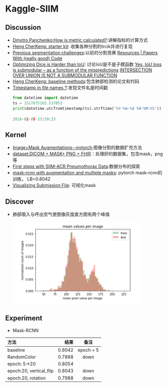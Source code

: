 # Kaggle-SIIM

## Discussion
* [Dmytro Panchenko:How is metric calculated?](https://www.kaggle.com/c/siim-acr-pneumothorax-segmentation/discussion/97225#latest-563443):讲解指标的计算方式
* [Heng CherKeng: starter kit](https://www.kaggle.com/c/siim-acr-pneumothorax-segmentation/discussion/97456#latest-563494): 收集各种分割的trcik并进行复现
* [Previous segmentation challenges](https://www.kaggle.com/c/siim-acr-pneumothorax-segmentation/discussion/96992#latest-563339):以前的分割竞赛 [Resources | Papers With (really good) Code](https://www.kaggle.com/c/siim-acr-pneumothorax-segmentation/discussion/97198#latest-561177)
* [Optimizing Dice is Harder than IoU](https://www.kaggle.com/c/siim-acr-pneumothorax-segmentation/discussion/97474#latest-563400): 讨论IoU是不是子模函数 [Yes, IoU loss is submodular – as a function of the mispredictions](https://arxiv.org/pdf/1809.01845.pdf) [INTERSECTION OVER UNION IS NOT A SUBMODULAR FUNCTION](https://arxiv.org/pdf/1809.00593.pdf)
* [Heng CherKeng: baseline methods](https://www.kaggle.com/c/siim-acr-pneumothorax-segmentation/discussion/97518#latest-562789):包含肺部检测的论文和代码
* [Timestamp in file names ?](https://www.kaggle.com/c/siim-acr-pneumothorax-segmentation/discussion/97119#latest-562337):发现文件名是时间戳
  ```python
  from datetime import datetime
  ts = 1517875163.537053
  print(datetime.utcfromtimestamp(ts).strftime('%Y-%m-%d %H:%M:%S'))

  2018-02-05 23:59:23
  ```
 
## Kernel
* [Image+Mask Augmentations--pytorch](https://www.kaggle.com/abhishek/image-mask-augmentations):图像分割的数据扩充方法
* [dataset:DICOM + MASK+ PNG + FHIR](https://www.kaggle.com/anisayari/siimacrpneumothoraxsegmentationzip-dataset)：处理好的数据集，包含mask，png等
* [First steps with SIIM-ACR Pneumothorax Data](https://www.kaggle.com/steubk/first-steps-with-siim-acr-pneumothorax-data/comments?scriptVersionId=16473604#The-bimodal-mean_pixel_value-distribution):数据分布的探索
* [mask-rcnn with augmentation and multiple masks](https://www.kaggle.com/abhishek/mask-rcnn-with-augmentation-and-multiple-masks/notebook): pytorch mask-rcnn的训练， LB=0.8042
* [Visualizing Submission File](https://www.kaggle.com/abhishek/visualizing-submission-file): 可视化mask

## Discover
* 肺部吸入与呼出空气使图像灰度直方图有两个峰值

  ![像素均值计算](./figs/histogram.png)
  
  
## Experiment
* Mask-RCNN

| 方法 | 结果 | 备注 |
| :------| ------: | :------: |
| baseline | 0.8042 | epoch = 5 |
| RandomColor | 0.7888 | down |
| epoch: 5->20 | 0.8054 |  |
| epoch:20, vertical_flip | 0.8043 | down |
| epoch:20, rotation | 0.7988 | down |

